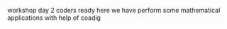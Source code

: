 workshop day 2 coders ready
here we have perform some mathematical applications with help of coadig
